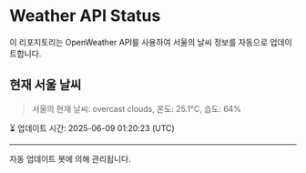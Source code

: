 
# Weather API Status

이 리포지토리는 OpenWeather API를 사용하여 서울의 날씨 정보를 자동으로 업데이트합니다.

## 현재 서울 날씨
> 서울의 현재 날씨: overcast clouds, 온도: 25.1°C, 습도: 64%

⏳ 업데이트 시간: 2025-06-09 01:20:23 (UTC)

---
자동 업데이트 봇에 의해 관리됩니다.
